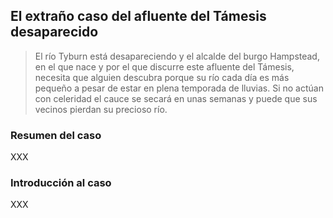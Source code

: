 ## El extraño caso del afluente del Támesis desaparecido

> El río Tyburn está desapareciendo y el alcalde del burgo Hampstead, en el que nace y por el que discurre este afluente del Támesis, necesita que alguien descubra porque su río cada día es más pequeño a pesar de estar en plena temporada de lluvias. Si no actúan con celeridad el cauce se secará en unas semanas y puede que sus vecinos pierdan su precioso río.

### Resumen del caso

XXX

### Introducción al caso

XXX